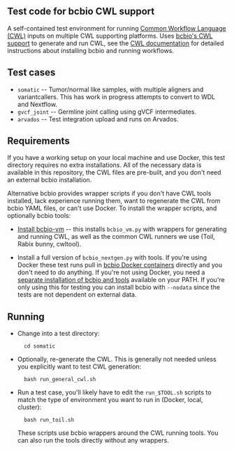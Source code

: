## Test code for bcbio CWL support

A self-contained test environment for running
[Common Workflow Language (CWL)](http://www.commonwl.org/)
inputs on multiple CWL supporting platforms. Uses
[bcbio's CWL support](http://bcbio-nextgen.readthedocs.io/en/latest/contents/cwl.html)
to generate and run CWL, see the
[CWL documentation](http://bcbio-nextgen.readthedocs.io/en/latest/contents/cwl.html)
for detailed instructions about installing bcbio and running workflows.

## Test cases

- `somatic` -- Tumor/normal like samples, with multiple aligners and
  variantcallers. This has work in progress attempts to convert
  to WDL and Nextflow.
- `gvcf_joint` -- Germline joint calling using gVCF intermediates.
- `arvados` -- Test integration upload and runs on Arvados.

## Requirements

If you have a working setup on your local machine and use Docker, this
test directory requires no extra installations. All of the necessary data is
available in this repository, the CWL files are pre-built, and you don't need an
external bcbio installation.

Alternative bcbio provides wrapper scripts if you don't have CWL tools installed,
lack experience running them, want to regenerate the CWL from bcbio YAML files,
or can't use Docker. To install the wrapper scripts, and optionally bcbio tools:

- [Install bcbio-vm](http://bcbio-nextgen.readthedocs.io/en/latest/contents/cwl.html#getting-started)
  -- this installs `bcbio_vm.py` with wrappers for generating and running CWL,
  as well as the common CWL runners we use (Toil, Rabix bunny, cwltool).

- Install a full version of `bcbio_nextgen.py` with tools. If you're using Docker these test
  runs pull in [bcbio Docker containers](https://github.com/bcbio/bcbio_docker)
  directly and you don't need to do anything. If you're not using Docker, you
  need a
  [separate installation of bcbio and tools](http://bcbio-nextgen.readthedocs.io/en/latest/contents/installation.html#automated)
  available on your PATH. If you're only using this for testing you can install
  bcbio with `--nodata` since the tests are not dependent on external data.

## Running

- Change into a test directory:

        cd somatic

- Optionally, re-generate the CWL. This is generally not needed unless you
  explicitly want to test CWL generation:

        bash run_general_cwl.sh

- Run a test case, you'll likely have to edit the `run_$TOOL.sh` scripts to
  match the type of environment you want to run in (Docker, local, cluster):

        bash run_toil.sh

  These scripts use bcbio wrappers around the CWL running tools. You can also
  run the tools directly without any wrappers.
